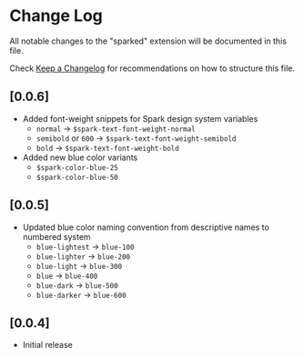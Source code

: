 # Change Log

All notable changes to the "sparked" extension will be documented in this file.

Check [Keep a Changelog](http://keepachangelog.com/) for recommendations on how to structure this file.

## [0.0.6]

- Added font-weight snippets for Spark design system variables
  - `normal` → `$spark-text-font-weight-normal`
  - `semibold` or `600` → `$spark-text-font-weight-semibold`
  - `bold` → `$spark-text-font-weight-bold`
- Added new blue color variants
  - `$spark-color-blue-25`
  - `$spark-color-blue-50`

## [0.0.5]

- Updated blue color naming convention from descriptive names to numbered system
  - `blue-lightest` → `blue-100`
  - `blue-lighter` → `blue-200`
  - `blue-light` → `blue-300`
  - `blue` → `blue-400`
  - `blue-dark` → `blue-500`
  - `blue-darker` → `blue-600`

## [0.0.4]

- Initial release